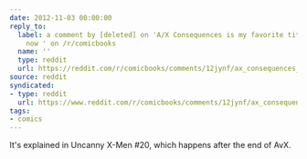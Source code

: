 ```yaml
---
date: 2012-11-03 00:00:00
reply_to:
  label: a comment by [deleted] on 'A/X Consequences is my favorite title out right
    now ' on /r/comicbooks
  name: ''
  type: reddit
  url: https://reddit.com/r/comicbooks/comments/12jynf/ax_consequences_is_my_favorite_title_out_right_now/c6vqz36/
source: reddit
syndicated:
- type: reddit
  url: https://www.reddit.com/r/comicbooks/comments/12jynf/ax_consequences_is_my_favorite_title_out_right_now/c6vr3si/
tags:
- comics
---
```


It's explained in Uncanny X-Men #20, which happens after the end of AvX. [](#s "Magik takes Colossus to some demon world and slices the juggernaut out of him")